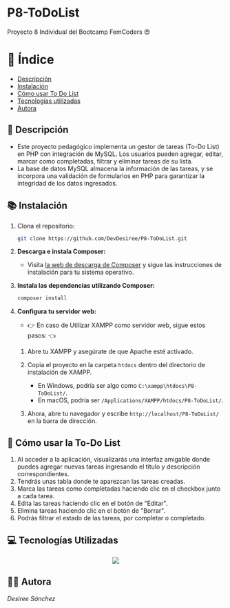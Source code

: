 # P8-ToDoList

Proyecto 8 Individual del Bootcamp FemCoders 😍

# 📑 Índice

- [Descripción](#-descripción)
- [Instalación](#-instalación)
- [Cómo usar To Do List](#-cómo-usar-la-to-do-list)
- [Tecnologías utilizadas](#-tecnologías-utilizadas)
- [Autora](#-autora)

## 📄 Descripción

- Este proyecto pedagógico implementa un gestor de tareas (To-Do List) en PHP con integración de MySQL. Los usuarios pueden agregar, editar, marcar como completadas, filtrar y eliminar tareas de su lista. 
- La base de datos MySQL almacena la información de las tareas, y se incorpora una validación de formularios en PHP para garantizar la integridad de los datos ingresados. 

## 📚 Instalación
1. Clona el repositorio:
    ```bash
    git clone https://github.com/DevDesiree/P8-ToDoList.git
    ```
2. **Descarga e instala Composer:**
   - Visita [la web de descarga de Composer](https://getcomposer.org/download/) y sigue las instrucciones de instalación para tu sistema operativo.

3. **Instala las dependencias utilizando Composer:**
    ```bash
    composer install
    ```
4. **Configura tu servidor web:**
   - 👉 En caso de Utilizar XAMPP como servidor web, sigue estos pasos: 👈 

    1. Abre tu XAMPP y asegúrate de que Apache esté activado.
    2. Copia el proyecto en la carpeta `htdocs` dentro del directorio de instalación de XAMPP.

        - En Windows, podría ser algo como `C:\xampp\htdocs\P8-ToDoList/`.
        - En macOS, podría ser `/Applications/XAMPP/htdocs/P8-ToDoList/`.

    3. Ahora, abre tu navegador y escribe `http://localhost/P8-ToDoList/` en la barra de dirección.

    
## 📕 Cómo usar la To-Do List
1. Al acceder a la aplicación, visualizarás una interfaz amigable donde puedes agregar nuevas tareas ingresando el título y descripción correspondientes.
2. Tendrás unas tabla donde te aparezcan las tareas creadas.
3. Marca las tareas como completadas haciendo clic en el checkbox junto a cada tarea.
4. Edita las tareas haciendo clic en el botón de "Editar".
5. Elimina tareas haciendo clic en el botón de "Borrar".
6. Podrás filtrar el estado de las tareas, por completar o completado.

## 💻 Tecnologías Utilizadas
<p align="center">
  <a href="https://skillicons.dev">
    <img src="https://skillicons.dev/icons?i=html,css,bootstrap,php,git,github,mysql" />
  </a>

## 👩‍💻 Autora
*Desiree Sánchez*
